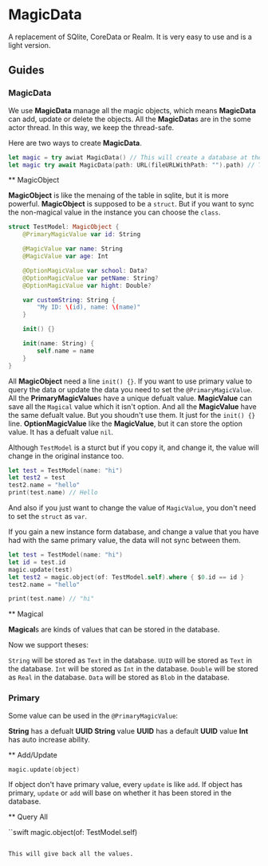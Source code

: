 # MagicData

A replacement of SQlite, CoreData or Realm. It is very easy to use and is a light version.

## Guides

### MagicData

We use **MagicData** manage all the magic objects, which means **MagicData** can add, update or delete the objects. All the **MagicData**s are in the some actor thread. In this way, we keep the thread-safe.

Here are two ways to create **MagicData**.
```swift
let magic = try awiat MagicData() // This will create a database at the app's document path
let magic try await MagicData(path: URL(fileURLWithPath: "").path) // This will create a database at your custom path
```

** MagicObject

**MagicObject** is like the menaing of the table in sqlite, but it is more powerful. **MagicObject** is supposed to be a `struct`. But if you want to sync the non-magical value in the instance you can choose the `class`.

```swift
struct TestModel: MagicObject {
    @PrimaryMagicValue var id: String

    @MagicValue var name: String
    @MagicValue var age: Int

    @OptionMagicValue var school: Data?
    @OptionMagicValue var petName: String?
    @OptionMagicValue var hight: Double?

    var customString: String {
        "My ID: \(id), name: \(name)"
    }

    init() {}

    init(name: String) {
        self.name = name
    }
}
```

All **MagicObject** need a line `init() {}`.
If you want to use primary value to query the data or update the data you need to set the `@PrimaryMagicValue`. All the **PrimaryMagicValue**s have a unique defualt value.
**MagicValue** can save all the `Magical` value which it isn't option. And all the **MagicValue** have the same defualt value. But you shoudn't use them. It just for the `init() {}` line.
**OptionMagicValue** like the **MagicValue**, but it can store the option value. It has a defualt value `nil`.

Although `TestModel` is a sturct but if you copy it, and change it, the value will change in the original instance too.

```swift
let test = TestModel(name: "hi")
let test2 = test
test2.name = "hello"
print(test.name) // Hello
```

And also if you just want to change the value of `MagicValue`, you don't need to set the `struct` as `var`.

If you gain a new instance form database, and change a value that you have had with the same primary value, the data will not sync between them.

```swift
let test = TestModel(name: "hi")
let id = test.id
magic.update(test)
let test2 = magic.object(of: TestModel.self).where { $0.id == id }
test2.name = "hello"

print(test.name) // "hi"
```

** Magical

**Magical**s are kinds of values that can be stored in the database.

Now we support theses:

`String` will be stored as `Text` in the database.
`UUID` will be stored as `Text` in the database.
`Int` will be stored as `Int` in the database.
`Double` will be stored as `Real` in the database.
`Data` will be stored as `Blob` in the database.

### Primary

Some value can be used in the `@PrimaryMagicValue`:

**String** has a defualt **UUID String** value
**UUID** has a default **UUID** value
**Int** has auto increase ability.

** Add/Update

```swift
magic.update(object)
```

If object don't have primary value, every `update` is like `add`.
If object has primary, `update` or `add` will base on whether it has been stored in the database.

** Query All

``swift
magic.object(of: TestModel.self)
```

This will give back all the values.
